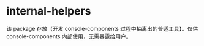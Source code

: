 # internal-helpers

该 package 存放【开发 console-components 过程中抽离出的普适工具】。仅供 console-components 内部使用，无需暴露给用户。
